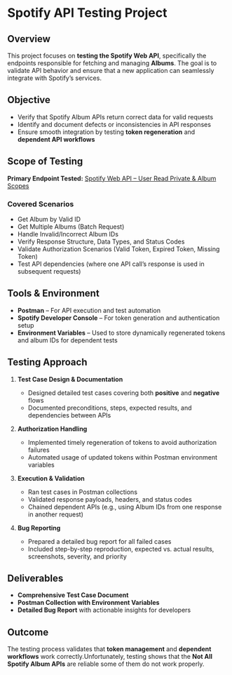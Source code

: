 # Spotify API Testing Project

## Overview

This project focuses on **testing the Spotify Web API**, specifically the endpoints responsible for fetching and managing **Albums**. The goal is to validate API behavior and ensure that a new application can seamlessly integrate with Spotify’s services.

## Objective

* Verify that Spotify Album APIs return correct data for valid requests
* Identify and document defects or inconsistencies in API responses
* Ensure smooth integration by testing **token regeneration** and **dependent API workflows**

## Scope of Testing

**Primary Endpoint Tested:**
[Spotify Web API – User Read Private & Album Scopes](https://developer.spotify.com/documentation/web-api/concepts/scopes#user-read-private)

### Covered Scenarios

* Get Album by Valid ID
* Get Multiple Albums (Batch Request)
* Handle Invalid/Incorrect Album IDs
* Verify Response Structure, Data Types, and Status Codes
* Validate Authorization Scenarios (Valid Token, Expired Token, Missing Token)
* Test API dependencies (where one API call’s response is used in subsequent requests)

## Tools & Environment

* **Postman** – For API execution and test automation
* **Spotify Developer Console** – For token generation and authentication setup
* **Environment Variables** – Used to store dynamically regenerated tokens and album IDs for dependent tests

## Testing Approach

1. **Test Case Design & Documentation**

   * Designed detailed test cases covering both **positive** and **negative** flows
   * Documented preconditions, steps, expected results, and dependencies between APIs

2. **Authorization Handling**

   * Implemented timely regeneration of tokens to avoid authorization failures
   * Automated usage of updated tokens within Postman environment variables

3. **Execution & Validation**

   * Ran test cases in Postman collections
   * Validated response payloads, headers, and status codes
   * Chained dependent APIs (e.g., using Album IDs from one response in another request)

4. **Bug Reporting**

   * Prepared a detailed bug report for all failed cases
   * Included step-by-step reproduction, expected vs. actual results, screenshots, severity, and priority

## Deliverables

* **Comprehensive Test Case Document**
* **Postman Collection with Environment Variables**
* **Detailed Bug Report** with actionable insights for developers

## Outcome

The testing process validates that **token management** and **dependent workflows** work correctly.Unfortunately, testing shows that the **Not All Spotify Album APIs** are reliable some of them do not work properly.
